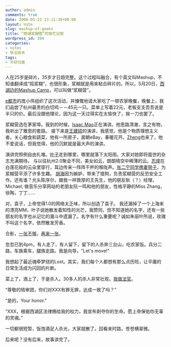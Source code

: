 ```yaml
---
author: admin
comments: true
date: 2006-05-23 13:11:39+00:00
layout: note
slug: mashup-of-geeks
title: “西湖浆糊营”的匆忙记叙
wordpress_id: 394
categories:
- notes
- 学点技术
tags:
- 不好归类
---
```


人在25岁是碎片，35岁才日趋完整。这个过程叫融合，有个英文叫Mashup，不知谁翻译成“捣浆糊”，也很形象，浆糊就是用来粘合碎片的。所以，5月20日，[西湖边的Mashup Camp](http://www.yupoo.com/word/mashup)，可以叫做“浆糊营”。

[e都市](http://www.wangpei.net/www.edushi.com)的庞小伟组织了这次活动，并慷慨地请大家吃了一顿农家晚餐，晚餐上，我们品尝了杭州最贵的白切鸡－－45元一只。菜单上写着22元，老板支支吾吾说是半只的价。最后没跟他理论，因为这一天过得实在太愉快了，挨一刀也罢了。

浆糊营选在茅家埠。我到的时候，[Isaac Mao](http://www.flickr.com/photos/isaacmao/)正在演讲。他思路清澈，言之有物，我听出了雅思的套路。 接下来是[王建硕](http://www.wangpei.net/www.whangjianshuo.com)的演讲，我感觉，他是个物质理想主义者。关心粮食和蔬菜，他有一所房子，面朝eBay，春暖花开。[Zheng](http://www.wangpei.net/www.klogs.org)也来了，他不爱说话，但我觉得，他的沉默就是最大声的演讲。

演讲完照例自由扎堆。[叶子](http://www.uuzone.com/blog/yezi/)走到哪里，哪里就落下太阳雨。大家对她即将面世的杂志充满期待。
与以往杭州2.0聚会不同，美女如云，朗朗晴空中稀薄的云。[忍痒](http://www.wangpei.net/www.golao.com)在白莲花般的云朵里穿行，耳边传来一阵阵干杯的喉咙声。[张二宁同学携妻带子](http://www.flickr.com/photos/zendragon/)，为浆糊营平添了许多生趣。 [胡海](http://www.wangpei.net/www.5dblog.com)因为嫉妒，带来了猎狗，负责浆糊营的反恐安全工作。还有谁？光头陈序尔，跟我一样敦厚的王先生，他的朋友耿（？）经理，Michael, 做音乐分享网站的老朋友阮一鸣和他的朋友，性格平静的Miss Zhang，徐陶，丁丁……

对，袁子，上帝觉得1.0的网络太乏味，所以创造了袁子。 我还漏掉了一个上海来的漂亮MM，叶子说她散发着知性的光芒，我赞同，但不知道她的名字，还有一些朋友的名字也从记忆的漏斗中遗漏了。名字有什么重要呢？诚如朱丽叶所说，玫瑰不叫这个名字，依然散发芳香。

合影，[一张不够](http://static.flickr.com/49/150582323_9806ae84d8_m.jpg)，[再来一张](http://static.flickr.com/51/150582610_09f7254a41_m.jpg)。

忽忽已到4pm，有人走了，有人留下，留下的人杀奔三台山，吃农家饭。兵分二路，车族乘车，腿族走路。我是向导，"Let's move!"

我想起了最近魂牵梦绕的Lost。其实，我们每个人都想有那么点历险，让平庸的日常生活成为闪回的片断。

菜上了，酒上了，于是杀人。30多人的杀人非常壮观，[我做法官](http://static.flickr.com/45/151950439_d28b572eee_m.jpg)。

“尊敬的陪审团，你们对XXX有罪无罪，达成一致了吗？”

“是的，Your honor.”

“XXX，根据西湖区法律赐给我的权力，我宣布剥夺你的生命。愿上帝保佑你无辜的灵魂。”

一切都很短暂，饭饱酒足人杀光，大家就散了。回看来时路，苍苍横翠微。

后来呢？没有后来，故事讲完了。
